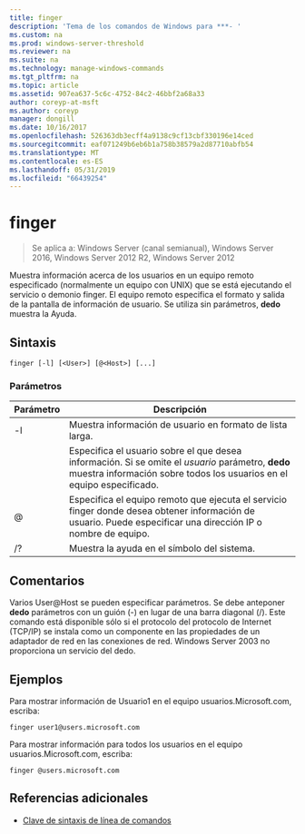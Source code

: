 ```yaml
---
title: finger
description: 'Tema de los comandos de Windows para ***- '
ms.custom: na
ms.prod: windows-server-threshold
ms.reviewer: na
ms.suite: na
ms.technology: manage-windows-commands
ms.tgt_pltfrm: na
ms.topic: article
ms.assetid: 907ea637-5c6c-4752-84c2-46bbf2a68a33
author: coreyp-at-msft
ms.author: coreyp
manager: dongill
ms.date: 10/16/2017
ms.openlocfilehash: 526363db3ecff4a9138c9cf13cbf330196e14ced
ms.sourcegitcommit: eaf071249b6eb6b1a758b38579a2d87710abfb54
ms.translationtype: MT
ms.contentlocale: es-ES
ms.lasthandoff: 05/31/2019
ms.locfileid: "66439254"
---
```

# <a name="finger"></a>finger

>Se aplica a: Windows Server (canal semianual), Windows Server 2016, Windows Server 2012 R2, Windows Server 2012

Muestra información acerca de los usuarios en un equipo remoto especificado (normalmente un equipo con UNIX) que se está ejecutando el servicio o demonio finger. El equipo remoto especifica el formato y salida de la pantalla de información de usuario. Se utiliza sin parámetros, **dedo** muestra la Ayuda. 
## <a name="syntax"></a>Sintaxis
```
finger [-l] [<User>] [@<Host>] [...]
```
### <a name="parameters"></a>Parámetros

| Parámetro |                                                                            Descripción                                                                            |
|-----------|-------------------------------------------------------------------------------------------------------------------------------------------------------------------|
|    -l     |                                                          Muestra información de usuario en formato de lista larga.                                                           |
|  <User>   | Especifica el usuario sobre el que desea información. Si se omite el *usuario* parámetro, **dedo** muestra información sobre todos los usuarios en el equipo especificado. |
|  @<Host>  |        Especifica el equipo remoto que ejecuta el servicio finger donde desea obtener información de usuario. Puede especificar una dirección IP o nombre de equipo.        |
|    /?     |                                                               Muestra la ayuda en el símbolo del sistema.                                                                |

## <a name="remarks"></a>Comentarios
Varios User@Host se pueden especificar parámetros.
Se debe anteponer **dedo** parámetros con un guión (-) en lugar de una barra diagonal (/).
Este comando está disponible sólo si el protocolo del protocolo de Internet (TCP/IP) se instala como un componente en las propiedades de un adaptador de red en las conexiones de red.
Windows Server 2003 no proporciona un servicio del dedo.
## <a name="BKMK_Examples"></a>Ejemplos
Para mostrar información de Usuario1 en el equipo usuarios.Microsoft.com, escriba:
```
finger user1@users.microsoft.com
```
Para mostrar información para todos los usuarios en el equipo usuarios.Microsoft.com, escriba:
```
finger @users.microsoft.com
```
## <a name="additional-references"></a>Referencias adicionales
-   [Clave de sintaxis de línea de comandos](command-line-syntax-key.md)

